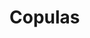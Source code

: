 <script setup>
import W from '@/Word.vue';
import P from '@/Phrase.vue';
import { sample } from './introduction';
</script>

# Copulas

<p>
    <W t="бизи" h="cat"/> <W t="дикла" h="on hands"/> <W t="кабижил" h="sat"/> <W t="би" h="is"/>
</p>

<P :flags="sample.flags" :segments="sample.segments" />

